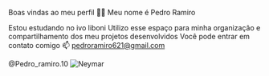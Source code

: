 Boas vindas ao meu perfil 💙💙
Meu nome é Pedro Ramiro

Estou estudando no ivo liboni
Utilizo esse espaço para minha organização e compartilhamento dos meu projetos desenvolvidos
Você pode entrar em contato comigo 📫
pedroramiro621@gmail.com

@Pedro_ramiro.10
![Neymar](https://media1.tenor.com/m/yLocP6KEYFkAAAAC/neymar.gif)

